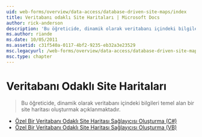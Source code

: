```yaml
---
uid: web-forms/overview/data-access/database-driven-site-maps/index
title: Veritabanı odaklı Site Haritaları | Microsoft Docs
author: rick-anderson
description: 'Bu öğreticide, dinamik olarak veritabanı içindeki bilgileri temel alan bir site haritası oluşturmak açıklanmaktadır.'
ms.author: riande
ms.date: 10/05/2011
ms.assetid: c31f540a-0117-4bf2-9235-eb32a3e23529
msc.legacyurl: /web-forms/overview/data-access/database-driven-site-maps
msc.type: chapter
---
```

<a name="database-driven-site-maps"></a>Veritabanı Odaklı Site Haritaları
====================
> Bu öğreticide, dinamik olarak veritabanı içindeki bilgileri temel alan bir site haritası oluşturmak açıklanmaktadır.


- [Özel Bir Veritabanı Odaklı Site Haritası Sağlayıcısı Oluşturma (C#)](building-a-custom-database-driven-site-map-provider-cs.md)
- [Özel Bir Veritabanı Odaklı Site Haritası Sağlayıcısı Oluşturma (VB)](building-a-custom-database-driven-site-map-provider-vb.md)
